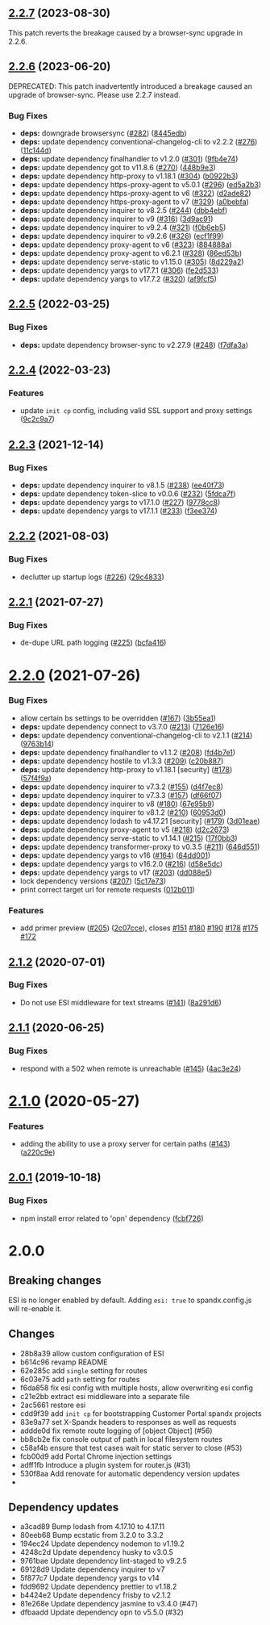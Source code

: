 ## [2.2.7](https://github.com/redhataccess/spandx/compare/v2.2.6...v2.2.7) (2023-08-30)

This patch reverts the breakage caused by a browser-sync upgrade in 2.2.6.

## [2.2.6](https://github.com/redhataccess/spandx/compare/v2.2.5...v2.2.6) (2023-06-20)

DEPRECATED: This patch inadvertently introduced a breakage caused an upgrade of browser-sync.  Please use 2.2.7 instead.

### Bug Fixes

* **deps:** downgrade browsersync ([#282](https://github.com/redhataccess/spandx/issues/282)) ([8445edb](https://github.com/redhataccess/spandx/commit/8445edbfc86d2a931c8a3307de3ca57bfbf1ff82))
* **deps:** update dependency conventional-changelog-cli to v2.2.2 ([#276](https://github.com/redhataccess/spandx/issues/276)) ([11c144d](https://github.com/redhataccess/spandx/commit/11c144d8022c6ce636f7ead712e752f195f2bd92))
* **deps:** update dependency finalhandler to v1.2.0 ([#301](https://github.com/redhataccess/spandx/issues/301)) ([9fb4e74](https://github.com/redhataccess/spandx/commit/9fb4e74fd4e47e681e17f626794861963a6caa71))
* **deps:** update dependency got to v11.8.6 ([#270](https://github.com/redhataccess/spandx/issues/270)) ([448b9e3](https://github.com/redhataccess/spandx/commit/448b9e3c733c212e12141111e7233b6fa20c4a16))
* **deps:** update dependency http-proxy to v1.18.1 ([#304](https://github.com/redhataccess/spandx/issues/304)) ([b0922b3](https://github.com/redhataccess/spandx/commit/b0922b32b5d71876d07818a7efcfcf8711b4b82b))
* **deps:** update dependency https-proxy-agent to v5.0.1 ([#296](https://github.com/redhataccess/spandx/issues/296)) ([ed5a2b3](https://github.com/redhataccess/spandx/commit/ed5a2b3fe8080ab51f8cf06fd6eaafff06f4677f))
* **deps:** update dependency https-proxy-agent to v6 ([#322](https://github.com/redhataccess/spandx/issues/322)) ([d2ade82](https://github.com/redhataccess/spandx/commit/d2ade820539b56cdba06f4e5802b841f305f6bf4))
* **deps:** update dependency https-proxy-agent to v7 ([#329](https://github.com/redhataccess/spandx/issues/329)) ([a0bebfa](https://github.com/redhataccess/spandx/commit/a0bebfa0e0d6046d20272c2b713037e1d07e167b))
* **deps:** update dependency inquirer to v8.2.5 ([#244](https://github.com/redhataccess/spandx/issues/244)) ([dbb4ebf](https://github.com/redhataccess/spandx/commit/dbb4ebf55824117585393f2b59475d2b2b56ece1))
* **deps:** update dependency inquirer to v9 ([#316](https://github.com/redhataccess/spandx/issues/316)) ([3d9ac91](https://github.com/redhataccess/spandx/commit/3d9ac911b2d742dd7d6d94173bd89b5914a0cb97))
* **deps:** update dependency inquirer to v9.2.4 ([#321](https://github.com/redhataccess/spandx/issues/321)) ([f0b6eb5](https://github.com/redhataccess/spandx/commit/f0b6eb5dd6bed5da38dc2eee2e74552dacc51861))
* **deps:** update dependency inquirer to v9.2.6 ([#326](https://github.com/redhataccess/spandx/issues/326)) ([ecf1f99](https://github.com/redhataccess/spandx/commit/ecf1f990065b48e8356d84d1d50248e52453e55e))
* **deps:** update dependency proxy-agent to v6 ([#323](https://github.com/redhataccess/spandx/issues/323)) ([884888a](https://github.com/redhataccess/spandx/commit/884888a0f3891dc1a18a5e92e59232708b0b06b4))
* **deps:** update dependency proxy-agent to v6.2.1 ([#328](https://github.com/redhataccess/spandx/issues/328)) ([86ed53b](https://github.com/redhataccess/spandx/commit/86ed53b229ab66684372ec4ed61023d101c3f466))
* **deps:** update dependency serve-static to v1.15.0 ([#305](https://github.com/redhataccess/spandx/issues/305)) ([8d229a2](https://github.com/redhataccess/spandx/commit/8d229a22cd36d7b0f2f23934c9f8f62ee269b6f7))
* **deps:** update dependency yargs to v17.7.1 ([#306](https://github.com/redhataccess/spandx/issues/306)) ([fe2d533](https://github.com/redhataccess/spandx/commit/fe2d53375a6424401ffa8e4f471b349be0c12dcb))
* **deps:** update dependency yargs to v17.7.2 ([#320](https://github.com/redhataccess/spandx/issues/320)) ([af9fcf5](https://github.com/redhataccess/spandx/commit/af9fcf5b1710c53c8dd8b8901663d4ccc44d82a1))



## [2.2.5](https://github.com/redhataccess/spandx/compare/v2.2.4...v2.2.5) (2022-03-25)


### Bug Fixes

* **deps:** update dependency browser-sync to v2.27.9 ([#248](https://github.com/redhataccess/spandx/issues/248)) ([f7dfa3a](https://github.com/redhataccess/spandx/commit/f7dfa3afd049fa6fa3b5e39bd5c9243de267cd59))



## [2.2.4](https://github.com/redhataccess/spandx/compare/v2.2.3...v2.2.4) (2022-03-23)


### Features

* update `init cp` config, including valid SSL support and proxy settings ([9c2c9a7](https://github.com/redhataccess/spandx/commit/9c2c9a73ff010dae31a46a30d1b9dd54f33667a1))



## [2.2.3](https://github.com/redhataccess/spandx/compare/v2.2.2...v2.2.3) (2021-12-14)


### Bug Fixes

* **deps:** update dependency inquirer to v8.1.5 ([#238](https://github.com/redhataccess/spandx/issues/238)) ([ee40f73](https://github.com/redhataccess/spandx/commit/ee40f73cc1dcda34bb6c1d276dc0d55943818466))
* **deps:** update dependency token-slice to v0.0.6 ([#232](https://github.com/redhataccess/spandx/issues/232)) ([5fdca7f](https://github.com/redhataccess/spandx/commit/5fdca7f8b7504315a42210aaf72ca196aca01843))
* **deps:** update dependency yargs to v17.1.0 ([#227](https://github.com/redhataccess/spandx/issues/227)) ([9778cc8](https://github.com/redhataccess/spandx/commit/9778cc8636fcc324318d8ed6523e196a8de1f3fd))
* **deps:** update dependency yargs to v17.1.1 ([#233](https://github.com/redhataccess/spandx/issues/233)) ([f3ee374](https://github.com/redhataccess/spandx/commit/f3ee3748b12ceb299bb71c23fbe342256312c491))



## [2.2.2](https://github.com/redhataccess/spandx/compare/v2.2.1...v2.2.2) (2021-08-03)


### Bug Fixes

* declutter up startup logs ([#226](https://github.com/redhataccess/spandx/issues/226)) ([29c4833](https://github.com/redhataccess/spandx/commit/29c4833d2c6f9e06f9b3c1570b93a8d4bb8b3101))



## [2.2.1](https://github.com/redhataccess/spandx/compare/v2.2.0...v2.2.1) (2021-07-27)


### Bug Fixes

* de-dupe URL path logging ([#225](https://github.com/redhataccess/spandx/issues/225)) ([bcfa416](https://github.com/redhataccess/spandx/commit/bcfa416091c512a4ac34dda5946f0e7d8f7ee8cd))



# [2.2.0](https://github.com/redhataccess/spandx/compare/v2.1.2...v2.2.0) (2021-07-26)


### Bug Fixes

* allow certain bs settings to be overridden ([#167](https://github.com/redhataccess/spandx/issues/167)) ([3b55ea1](https://github.com/redhataccess/spandx/commit/3b55ea11d7bb5c0c52bb1f2cd3964128b89b0045))
* **deps:** update dependency connect to v3.7.0 ([#213](https://github.com/redhataccess/spandx/issues/213)) ([7126e16](https://github.com/redhataccess/spandx/commit/7126e16d61aa70c9760b91789d152a32dd9c39ba))
* **deps:** update dependency conventional-changelog-cli to v2.1.1 ([#214](https://github.com/redhataccess/spandx/issues/214)) ([9763b14](https://github.com/redhataccess/spandx/commit/9763b143182fcbefdf86f5f3c9dfd5c314c5b4a4))
* **deps:** update dependency finalhandler to v1.1.2 ([#208](https://github.com/redhataccess/spandx/issues/208)) ([fd4b7e1](https://github.com/redhataccess/spandx/commit/fd4b7e1aadd83e01872646d409324b3aeac80c24))
* **deps:** update dependency hostile to v1.3.3 ([#209](https://github.com/redhataccess/spandx/issues/209)) ([c20b887](https://github.com/redhataccess/spandx/commit/c20b887bfd095e3fb759f77654e596f1f4b4a401))
* **deps:** update dependency http-proxy to v1.18.1 [security] ([#178](https://github.com/redhataccess/spandx/issues/178)) ([57f4f9a](https://github.com/redhataccess/spandx/commit/57f4f9af5041d18f95c99e8ece534cb5551c01fd))
* **deps:** update dependency inquirer to v7.3.2 ([#155](https://github.com/redhataccess/spandx/issues/155)) ([d4f7ec8](https://github.com/redhataccess/spandx/commit/d4f7ec8bd706d2e502341857eadce7dec6bab948))
* **deps:** update dependency inquirer to v7.3.3 ([#157](https://github.com/redhataccess/spandx/issues/157)) ([df66f07](https://github.com/redhataccess/spandx/commit/df66f073c1fd879a45603d3e119a27719c57d44c))
* **deps:** update dependency inquirer to v8 ([#180](https://github.com/redhataccess/spandx/issues/180)) ([67e95b9](https://github.com/redhataccess/spandx/commit/67e95b9fbeb50058cd275d2b1629914544aee1cb))
* **deps:** update dependency inquirer to v8.1.2 ([#210](https://github.com/redhataccess/spandx/issues/210)) ([60953d0](https://github.com/redhataccess/spandx/commit/60953d02f5a5263c4ee44be4e8e17cf6a74986c3))
* **deps:** update dependency lodash to v4.17.21 [security] ([#179](https://github.com/redhataccess/spandx/issues/179)) ([3d01eae](https://github.com/redhataccess/spandx/commit/3d01eae3e0241b1d7112793afbea4e63a6fa79b8))
* **deps:** update dependency proxy-agent to v5 ([#218](https://github.com/redhataccess/spandx/issues/218)) ([d2c2673](https://github.com/redhataccess/spandx/commit/d2c2673a1ba0203f81d2d562d7e371629602c778))
* **deps:** update dependency serve-static to v1.14.1 ([#215](https://github.com/redhataccess/spandx/issues/215)) ([17f0bb3](https://github.com/redhataccess/spandx/commit/17f0bb3d6d8d30d9c756c71501cab26851db5298))
* **deps:** update dependency transformer-proxy to v0.3.5 ([#211](https://github.com/redhataccess/spandx/issues/211)) ([646d551](https://github.com/redhataccess/spandx/commit/646d551a2e59dd783a23b842004de3ab6ab0e025))
* **deps:** update dependency yargs to v16 ([#164](https://github.com/redhataccess/spandx/issues/164)) ([64dd001](https://github.com/redhataccess/spandx/commit/64dd001be12ca6200d1d9a0bbc7edfeac52c9b58))
* **deps:** update dependency yargs to v16.2.0 ([#216](https://github.com/redhataccess/spandx/issues/216)) ([d58e5dc](https://github.com/redhataccess/spandx/commit/d58e5dc31d64ecf4942910682da7eb648ef6aa7a))
* **deps:** update dependency yargs to v17 ([#203](https://github.com/redhataccess/spandx/issues/203)) ([dd088e5](https://github.com/redhataccess/spandx/commit/dd088e55cd6d57966e9565e01d619e9b0efbce6a))
* lock dependency versions ([#207](https://github.com/redhataccess/spandx/issues/207)) ([5c17e73](https://github.com/redhataccess/spandx/commit/5c17e739b84cf1c9276a830b53e8044a213e69d0))
* print correct target url for remote requests ([012b011](https://github.com/redhataccess/spandx/commit/012b01167e44329bec7a94a12333a8154940f5e6))


### Features

* add primer preview ([#205](https://github.com/redhataccess/spandx/issues/205)) ([2c07cce](https://github.com/redhataccess/spandx/commit/2c07cce8dd0b0d2e3711abd39bfdc13aee1c03e2)), closes [#151](https://github.com/redhataccess/spandx/issues/151) [#180](https://github.com/redhataccess/spandx/issues/180) [#190](https://github.com/redhataccess/spandx/issues/190) [#178](https://github.com/redhataccess/spandx/issues/178) [#175](https://github.com/redhataccess/spandx/issues/175) [#172](https://github.com/redhataccess/spandx/issues/172)



## [2.1.2](https://github.com/redhataccess/spandx/compare/v2.1.1...v2.1.2) (2020-07-01)


### Bug Fixes

* Do not use ESI middleware for text streams ([#141](https://github.com/redhataccess/spandx/issues/141)) ([8a291d6](https://github.com/redhataccess/spandx/commit/8a291d6006e55d465d863bfbc8742a8448c9de0c))



## [2.1.1](https://github.com/redhataccess/spandx/compare/v2.1.0...v2.1.1) (2020-06-25)

### Bug Fixes

* respond with a 502 when remote is unreachable ([#145](https://github.com/redhataccess/spandx/issues/145)) ([4ac3e24](https://github.com/redhataccess/spandx/commit/4ac3e24f8c3752c4691b08d9285fda4ac8932f6d))


# [2.1.0](https://github.com/redhataccess/spandx/compare/v2.0.1...v2.1.0) (2020-05-27)


### Features

* adding the ability to use a proxy server for certain paths ([#143](https://github.com/redhataccess/spandx/issues/143)) ([a220c9e](https://github.com/redhataccess/spandx/commit/a220c9eb189aed3f7dfe0721c793ac39e1fd090c))



## [2.0.1](https://github.com/redhataccess/spandx/compare/v2.0.0...v2.0.1) (2019-10-18)


### Bug Fixes

* npm install error related to 'opn' dependency ([fcbf726](https://github.com/redhataccess/spandx/commit/fcbf726e014b5609726c95e96240dcea4b992e50))


# 2.0.0

## Breaking changes

ESI is no longer enabled by default.  Adding `esi: true` to spandx.config.js will re-enable it.

## Changes

 - 28b8a39 allow custom configuration of ESI
 - b614c96 revamp README
 - 62e285c add `single` setting for routes
 - 6c03e75 add `path` setting for routes
 - f6da858 fix esi config with multiple hosts, allow overwriting esi config
 - c21e2bb extract esi middleware into a separate file
 - 2ac5661 restore esi
 - cdd9f39 add `init cp` for bootstrapping Customer Portal spandx projects
 - 83e9a77 set X-Spandx headers to responses as well as requests
 - addde0d fix remote route logging of [object Object] (#56)
 - bb8cb2e fix console output of path in local filesystem routes
 - c58af4b ensure that test cases wait for static server to close (#53)
 - fcb00d9 add Portal Chrome injection settings
 - adff1fb Introduce a plugin system for router.js (#31)
 - 530f8aa Add renovate for automatic dependency version updates
 - 
## Dependency updates

 - a3cad89 Bump lodash from 4.17.10 to 4.17.11
 - 80eeb68 Bump ecstatic from 3.2.0 to 3.3.2
 - 194ec24 Update dependency nodemon to v1.19.2
 - 4248c2d Update dependency husky to v3.0.5
 - 9761bae Update dependency lint-staged to v9.2.5
 - 69128d9 Update dependency inquirer to v7
 - 5f877c7 Update dependency yargs to v14
 - fdd9692 Update dependency prettier to v1.18.2
 - b4424e2 Update dependency frisby to v2.1.2
 - 81e268e Update dependency jasmine to v3.4.0 (#47)
 - dfbaadd Update dependency opn to v5.5.0 (#32)
